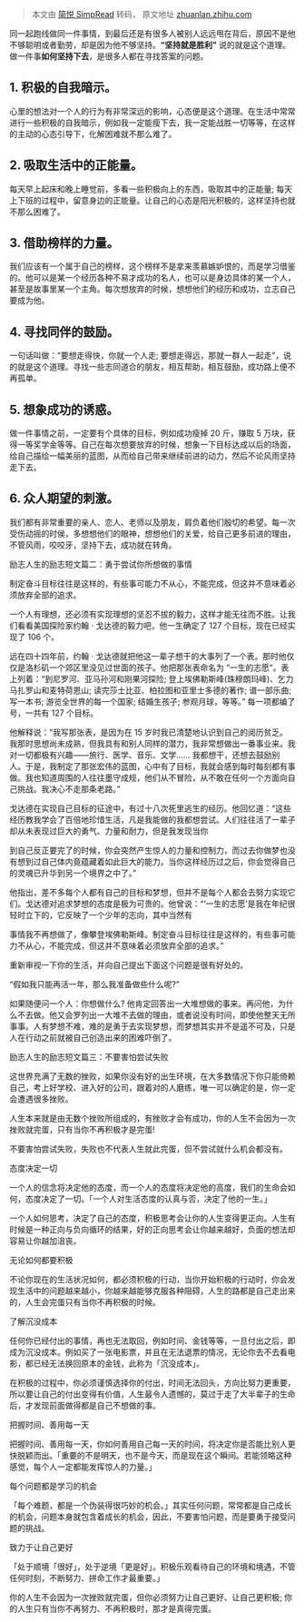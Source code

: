 
> 本文由 [简悦 SimpRead](http://ksria.com/simpread/) 转码， 原文地址 [zhuanlan.zhihu.com](https://zhuanlan.zhihu.com/p/135836354)


同一起跑线做同一件事情，到最后还是有很多人被别人远远甩在背后，原因不是他不够聪明或者勤劳，却是因为他不够坚持。**“坚持就是胜利”** 说的就是这个道理。做一件事**如何坚持下去**，是很多人都在寻找答案的问题。

## 1. 积极的自我暗示。
心里的想法对一个人的行为有非常深远的影响，心态便是这个道理。在生活中常常进行一些积极的自我暗示，例如我一定能瘦下去，我一定能战胜一切等等，在这样的主动的心态引导下，化解困难就不那么难了。

## 2. 吸取生活中的正能量。
每天早上起床和晚上睡觉前，多看一些积极向上的东西，吸取其中的正能量; 每天上下班的过程中，留意身边的正能量。让自己的心态是阳光积极的，这样坚持也就不那么困难了。

## 3. 借助榜样的力量。
我们应该有一个属于自己的榜样，这个榜样不是拿来羡慕嫉妒恨的，而是学习借鉴的。他可以是某一个经历各种不易才成功的名人，也可以是身边具体的某一个人，甚至是故事里某一个主角。每次想放弃的时候，想想他们的经历和成功，立志自己要成为他。

## 4. 寻找同伴的鼓励。
一句话叫做：“要想走得快，你就一个人走; 要想走得远，那就一群人一起走”，说的就是这个道理。寻找一些志同道合的朋友，相互帮助，相互鼓励，成功路上便不再孤单。

## 5. 想象成功的诱惑。
做一件事情之前，一定要有个具体的目标，例如成功瘦掉 20 斤，赚取 5 万块，获得一等奖学金等等。自己在每次想要放弃的时候，想象一下目标达成以后的场面，给自己描绘一幅美丽的蓝图，从而给自己带来继续前进的动力，然后不论风雨坚持走下去。

## 6. 众人期望的刺激。
我们都有非常重要的亲人、恋人、老师以及朋友，肩负着他们殷切的希望。每一次受伤动摇的时侯，多想想他们的眼神，想想他们的关爱，给自己更多前进的理由，不管风雨，咬咬牙，坚持下去，成功就在转角。

励志人生的励志短文篇二：勇于尝试你所想做的事情

制定奋斗目标往往是这样的，有些事可能力不从心，不能完成，但这并不意味着必须放弃全部的追求。

一个人有理想，还必须有实现理想的坚忍不拔的毅力，这样才能无往而不胜。让我们看看美国探险家约翰 · 戈达德的毅力吧，他一生确定了 127 个目标，现在已经实现了 106 个。

远在四十四年前，约翰 · 戈达德就把他这一辈子想干的大事列了一个表。那时他仅仅是洛杉矶一个郊区里没见过世面的孩子。他把那张表命名为 “一生的志愿”。表上列着：“到尼罗河、亚马孙河和刚果河探险; 登上埃佛勒斯峰(珠穆朗玛峰)、乞力马扎罗山和麦特荷恩山; 读完莎士比亚、柏拉图和亚里士多德的著作; 谱一部乐曲; 写一本书; 游览全世界的每一个国家; 结婚生孩子; 参观月球，等等。” 每一项都编了号，一共有 127 个目标。

他解释说：“我写那张表，是因为在 15 岁时我已清楚地认识到自己的阅历贫乏。我那时思想尚未成熟，但我具有和别人同样的潜力，我非常想做出一番事业来。我对一切都极有兴趣——旅行、医学、音乐、文学…… 我都想干，还想去鼓励别人。于是，我制定了那张宏伟的蓝图，心中有了目标，我就会感到每时每刻都有事做。我也知道周围的人往往墨守成规，他们从不冒险，从不敢在任何一个方面向自己挑战。我决心不走那条老路。”

戈达德在实现自己目标的征途中，有过十八次死里逃生的经历。他回忆道：“这些经历教我学会了百倍地珍惜生活，凡是我能做的我都想尝试。人们往往活了一辈子却从未表现过巨大的勇气、力量和耐力，但是我发现当你

到自己反正要完了的时候，你会突然产生惊人的力量和控制力，而过去你做梦也没有想到过自己体内竟蕴藏着如此巨大的能力。当你这样经历过之后，你会觉得自己的灵魂已升华到另一个境界之中了。”

他指出，差不多每个人都有自己的目标和梦想，但并不是每个人都会去努力实现它们。戈达德对追求梦想的态度是极为可贵的。他曾说：“‘一生的志愿’是我在年纪很轻时立下的，它反映了一个少年的志向，其中当然有

事情我不再想做了，像攀登埃佛勒斯峰。制定奋斗目标往往是这样的，有些事可能力不从心，不能完成，但这并不意味着必须放弃全部的追求。”

重新审视一下你的生活，并向自己提出下面这个问题是很有好处的。

“假如我只能再活一年，那么我准备做些什么呢?”

如果随便问一个人：你想做什么? 他肯定回答出一大堆想做的事来。再问他，为什么不去做。他又会罗列出一大堆不去做的理由，或者说没有时间，即使他整天无所事事。人有梦想不难，难的是勇于去实现梦想，而梦想其实并不是遥不可及，只是人在行动之前就被自己创造出来的困难吓倒了。

励志人生的励志短文篇三：不要害怕尝试失败

这世界充满了无数的挫败，如果你没有好的出生环境，在大多数情况下你只能倚赖自己，考上好学校、进入好的公司，跟着对的人磨练，唯一可以确定的是，你一定会遭遇很多挫败。

人生本来就是由无数个挫败所组成的，有挫败才会有成功，你的人生不会因为一次挫败就完蛋，只有当你不再积极才是完蛋!

不要害怕尝试失败，失败也不代表人生就此完蛋，但不尝试就什么机会都没有。

态度决定一切

一个人的信念将决定他的态度，而一个人的态度将决定他的高度，我们的生命会如何，态度决定了一切。「一个人对生活态度的认真与否，决定了他的一生。」

一个人如何思考，决定了自己的态度，积极思考会让你的人生变得更正向。人生有时候是一种正向与负向循环的结果，好的正向思考会让你越来越好，负面的想法却容易让你越加沮丧。

无论如何都要积极

不论你现在的生活状况如何，都必须积极的行动，当你开始积极的行动时，你会发现生活中的问题越来越小，你越来越能够克服各种阻碍，人生的路都是自己走出来的，人生会完蛋只有当你不再积极的时候。

了解沉没成本

任何你已经付出的事情，再也无法取回，例如时间、金钱等等，一旦付出之后，即成为沉没成本。例如买了一张电影票，并且在无法退票的情况，无论你去不去看电影，都已经无法换回原本的金钱，此称为「沉没成本」。

在积极的过程中，你必须谨慎选择你的付出，时间无法回头，方向比努力更重要，所以要让自己的付出变得有价值，人生最令人遗憾的，莫过于走了大半辈子的生命后，才发现前面做得都是自己不想做的事。

把握时间、善用每一天

把握时间、善用每一天，你如何善用自己每一天的时间，将决定你是否能比别人更快脱颖而出。「重要的不是明天，也不是今天，而是现在这个瞬间。若能领略这种感觉，每个人一定都能发挥惊人的力量。」

每个问题都是学习的机会

「每个难题，都是一个伪装得很巧妙的机会。」其实任何问题，常常都是自己成长的机会，问题本身就包含着成长的机会，因此，不要害怕问题，而是要勇于接受问题的挑战。

致力于让自己更好

「处于顺境「很好」，处于逆境「更是好」。积极乐观看待自己的环境和境遇，不管任何时刻，不断努力、拼命工作才最重要。」

你的人生不会因为一次挫败就完蛋，但你必须努力让自己更好、让自己更积极; 你的人生只有当你不再努力、不再积极时，那才是真得完蛋。